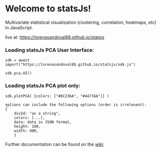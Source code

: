# Welcome to statsJs!


Multivariate statistical visualization (clustering, correlation, heatmaps, etc) in JavaScript. 

live at: https://lorenasandoval88.github.io/statsjs

### Loading statsJs PCA User Interface:

`sdk = await import("https://lorenasandoval88.github.io/statsjs/sdk.js")`


`sdk.pca.UI()`

### Loading statsJs PCA plot only:

`sdk.plotPCA( {colors: ["#8C236A", "#4477AA"]} )`

    options can include the following options (order is irrelevant):
    {
        divId: "as a string", 
        colors: [...],
        data: data in JSON format,
        height: 100,
        width: 400,
        }

        
Further documentation can be found on the [wiki](https://github.com/lorenasandoval88/statsJs/wiki).
